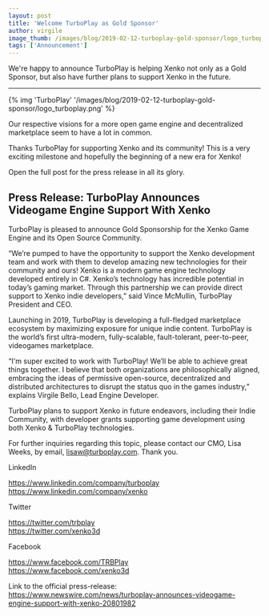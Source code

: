 ```yaml
---
layout: post
title: 'Welcome TurboPlay as Gold Sponsor'
author: virgile
image_thumb: /images/blog/2019-02-12-turboplay-gold-sponsor/logo_turboplay.png
tags: ['Announcement']
---
```


We're happy to announce TurboPlay is helping Xenko not only as a Gold Sponsor, but also have further plans to support Xenko in the future.

---

{% img 'TurboPlay' '/images/blog/2019-02-12-turboplay-gold-sponsor/logo_turboplay.png' %}

Our respective visions for a more open game engine and decentralized marketplace seem to have a lot in common. 

Thanks TurboPlay for supporting Xenko and its community! This is a very exciting milestone and hopefully the beginning of a new era for Xenko!

Open the full post for the press release in all its glory.


## Press Release: TurboPlay Announces Videogame Engine Support With Xenko

TurboPlay is pleased to announce Gold Sponsorship for the Xenko Game Engine and its Open Source Community.

“We’re pumped to have the opportunity to support the Xenko development team and work with them to develop amazing new technologies for their community and ours! Xenko is a modern game engine technology developed entirely in C#. Xenko’s technology has incredible potential in today’s gaming market. Through this partnership we can provide direct support to Xenko indie developers,” said Vince McMullin, TurboPlay President and CEO.

Launching in 2019, TurboPlay is developing a full-fledged marketplace ecosystem by maximizing exposure for unique indie content. TurboPlay is the world’s first ultra-modern, fully-scalable, fault-tolerant, peer-to-peer, videogames marketplace.

“I'm super excited to work with TurboPlay! We’ll be able to achieve great things together. I believe that both organizations are philosophically aligned, embracing the ideas of permissive open-source, decentralized and distributed architectures to disrupt the status quo in the games industry,” explains Virgile Bello, Lead Engine Developer.

TurboPlay plans to support Xenko in future endeavors, including their Indie Community, with developer grants supporting game development using both Xenko & TurboPlay technologies.

For further inquiries regarding this topic, please contact our CMO, Lisa Weeks, by email, lisaw@turboplay.com. Thank you.

LinkedIn

https://www.linkedin.com/company/turboplay  
https://www.linkedin.com/company/xenko

Twitter

https://twitter.com/trbplay  
https://twitter.com/xenko3d

Facebook

​https://www.facebook.com/TRBPlay  
https://www.facebook.com/xenko3d

Link to the official press-release:  
https://www.newswire.com/news/turboplay-announces-videogame-engine-support-with-xenko-20801982
